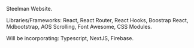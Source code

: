 Steelman Website.

Libraries/Frameworks:
React, React Router, React Hooks, Boostrap React, Mdbootstrap, AOS Scrolling, Font Awesome, CSS Modules.

Will be incorporating: Typescript, NextJS, Firebase.
